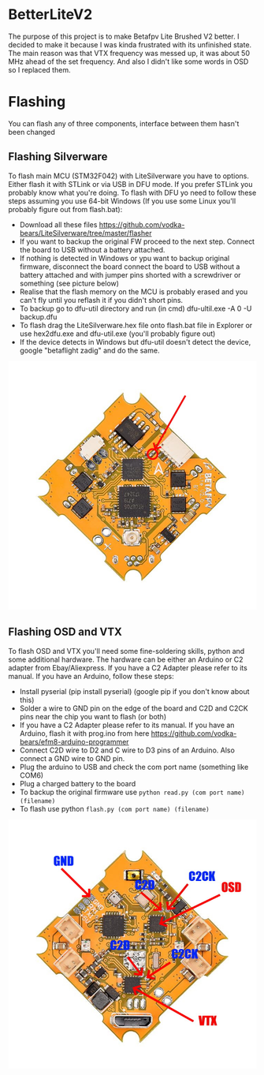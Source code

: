 # BetterLiteV2
The purpose of this project is to make Betafpv Lite Brushed V2 better. I decided to make it because I was kinda frustrated with its unfinished state. The main reason was that VTX frequency was messed up, it was about 50 MHz ahead of the set frequency. And also I didn't like some words in OSD so I replaced them.
# Flashing
You can flash any of three components, interface between them hasn't been changed
## Flashing Silverware
To flash main MCU (STM32F042) with LiteSilverware you have to options. Either flash it with STLink or via USB in DFU mode. If you prefer STLink you probably know what you're doing. To flash with DFU yo need to follow these steps assuming you use 64-bit Windows (If you use some Linux you'll probably figure out from flash.bat):
* Download all these files https://github.com/vodka-bears/LiteSilverware/tree/master/flasher
* If you want to backup the original FW proceed to the next step. Connect the board to USB without a battery attached. 
* If nothing is detected in Windows or ypu want to backup original firmware, disconnect the board connect the board to USB without a battery attached and with jumper pins shorted with a screwdriver or something (see picture below)
* Realise that the flash memory on the MCU is probably erased and you can't fly until you reflash it if you didn't short pins.
* To backup go to dfu-util directory and run (in cmd) dfu-ultil.exe -A 0 -U backup.dfu
* To flash drag the LiteSilverware.hex file onto flash.bat file in Explorer or use hex2dfu.exe and dfu-util.exe (you'll probably figure out)
* If the device detects in Windows but dfu-util doesn't detect the device, google "betaflight zadig" and do the same.

![Alt text](/docs/DFU.jpg?raw=true "Short this to enter DFU mode")
## Flashing OSD and VTX
To flash OSD and VTX you'll need some fine-soldering skills, python and some additional hardware. The hardware can be either an Arduino or C2 adapter from Ebay/Aliexpress. If you have a C2 Adapter please refer to its manual. If you have an Arduino, follow these steps:
* Install pyserial (pip install pyserial) (google pip if you don't know about this)
* Solder a wire to GND pin on the edge of the board and C2D and C2CK pins near the chip you want to flash (or both)
* If you have a C2 Adapter please refer to its manual. If you have an Arduino, flash it with prog.ino from here https://github.com/vodka-bears/efm8-arduino-programmer
* Connect C2D wire to D2 and C wire to D3 pins of an Arduino. Also connect a GND wire to GND pin.
* Plug the arduino to USB and check the com port name (something like COM6)
* Plug a charged battery to the board
* To backup the original firmware use `python read.py (com port name) (filename)`
* To flash use python `flash.py (com port name) (filename)`

![Alt text](/docs/c2.jpg?raw=true "Fine-soldering pins")